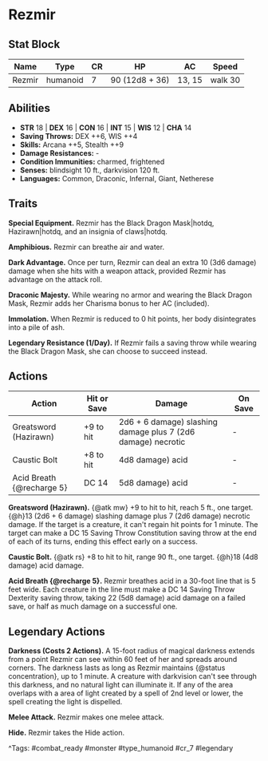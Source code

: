 # Rezmir

## Stat Block

| Name | Type | CR | HP | AC | Speed |
|------|------|----|----|----|-------|
| Rezmir | humanoid | 7 | 90 (12d8 + 36) | 13, 15 | walk 30 |

## Abilities

- **STR** 18 | **DEX** 16 | **CON** 16 | **INT** 15 | **WIS** 12 | **CHA** 14
- **Saving Throws:** DEX ++6, WIS ++4  
- **Skills:** Arcana ++5, Stealth ++9  
- **Damage Resistances:** -  
- **Condition Immunities:** charmed, frightened  
- **Senses:** blindsight 10 ft., darkvision 120 ft.  
- **Languages:** Common, Draconic, Infernal, Giant, Netherese

## Traits

**Special Equipment.** Rezmir has the Black Dragon Mask|hotdq, Hazirawn|hotdq, and an insignia of claws|hotdq.

**Amphibious.** Rezmir can breathe air and water.

**Dark Advantage.** Once per turn, Rezmir can deal an extra 10 (3d6 damage) damage when she hits with a weapon attack, provided Rezmir has advantage on the attack roll.

**Draconic Majesty.** While wearing no armor and wearing the Black Dragon Mask, Rezmir adds her Charisma bonus to her AC (included).

**Immolation.** When Rezmir is reduced to 0 hit points, her body disintegrates into a pile of ash.

**Legendary Resistance (1/Day).** If Rezmir fails a saving throw while wearing the Black Dragon Mask, she can choose to succeed instead.


## Actions

| Action | Hit or Save | Damage | On Save |
|--------|--------------|--------|----------|
| Greatsword (Hazirawn) | +9 to hit | 2d6 + 6 damage) slashing damage plus 7 (2d6 damage) necrotic | - |
| Caustic Bolt | +8 to hit | 4d8 damage) acid | - |
| Acid Breath {@recharge 5} | DC 14 | 5d8 damage) acid | - |

**Greatsword (Hazirawn).** {@atk mw} +9 to hit to hit, reach 5 ft., one target. {@h}13 (2d6 + 6 damage) slashing damage plus 7 (2d6 damage) necrotic damage. If the target is a creature, it can't regain hit points for 1 minute. The target can make a DC 15 Saving Throw Constitution saving throw at the end of each of its turns, ending this effect early on a success.

**Caustic Bolt.** {@atk rs} +8 to hit to hit, range 90 ft., one target. {@h}18 (4d8 damage) acid damage.

**Acid Breath {@recharge 5}.** Rezmir breathes acid in a 30-foot line that is 5 feet wide. Each creature in the line must make a DC 14 Saving Throw Dexterity saving throw, taking 22 (5d8 damage) acid damage on a failed save, or half as much damage on a successful one.

## Legendary Actions

**Darkness (Costs 2 Actions).** A 15-foot radius of magical darkness extends from a point Rezmir can see within 60 feet of her and spreads around corners. The darkness lasts as long as Rezmir maintains {@status concentration}, up to 1 minute. A creature with darkvision can't see through this darkness, and no natural light can illuminate it. If any of the area overlaps with a area of light created by a spell of 2nd level or lower, the spell creating the light is dispelled.

**Melee Attack.** Rezmir makes one melee attack.

**Hide.** Rezmir takes the Hide action.



^Tags: #combat_ready #monster #type_humanoid #cr_7 #legendary